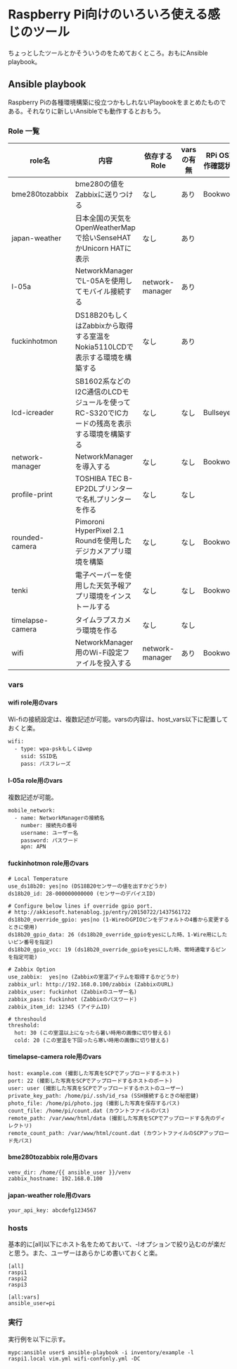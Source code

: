 # Raspberry Pi向けのいろいろ使える感じのツール

ちょっとしたツールとかそういうのをためておくところ。おもにAnsible playbook。

## Ansible playbook

Raspberry Piの各種環境構築に役立つかもしれないPlaybookをまとめたものである。それなりに新しいAnsibleでも動作するとおもう。

### Role 一覧

| role名 | 内容 | 依存するRole | varsの有無 | RPi OS動作確認状況 |
| --- | --- | --- | --- | --- |
| bme280tozabbix | bme280の値をZabbixに送りつける | なし | あり | Bookworm |
| japan-weather | 日本全国の天気をOpenWeatherMapで拾いSenseHATかUnicorn HATに表示 | なし | あり |  |
| l-05a | NetworkManagerでL-05Aを使用してモバイル接続する | network-manager | あり |  |
| fuckinhotmon | DS18B20もしくはZabbixから取得する室温をNokia5110LCDで表示する環境を構築する | なし | あり |  |
| lcd-icreader | SB1602系などのI2C通信のLCDモジュールを使ってRC-S320でICカードの残高を表示する環境を構築する | なし | なし | Bullseye |
| network-manager | NetworkManagerを導入する | なし | なし | Bookworm |
| profile-print | TOSHIBA TEC B-EP2DLプリンターで名札プリンターを作る | なし | なし | |
| rounded-camera | Pimoroni HyperPixel 2.1 Roundを使用したデジカメアプリ環境を構築 | なし | なし | Bookworm |
| tenki | 電子ペーパーを使用した天気予報アプリ環境をインストールする | なし | なし | Bookworm |
| timelapse-camera | タイムラプスカメラ環境を作る | なし | なし |  |
| wifi | NetworkManager用のWi-Fi設定ファイルを投入する | network-manager | あり | Bookworm |

### vars

#### wifi role用のvars

Wi-fiの接続設定は、複数記述が可能。varsの内容は、host_vars以下に配置しておくと楽。

```
wifi:
  - type: wpa-pskもしくはwep
    ssid: SSID名
    pass: パスフレーズ
```

#### l-05a role用のvars

複数記述が可能。

```
mobile_network:
  - name: NetworkManagerの接続名
    number: 接続先の番号
    username: ユーザー名
    password: パスワード
    apn: APN
```

#### fuckinhotmon role用のvars

```
# Local Temperature
use_ds18b20: yes|no (DS18B20センサーの値を出すかどうか)
ds18b20_id: 28-000000000000 (センサーのデバイスID)

# Configure below lines if override gpio port.
# http://akkiesoft.hatenablog.jp/entry/20150722/1437561722
ds18b20_override_gpio: yes|no (1-WireのGPIOピンをデフォルトの4番から変更するときに使用)
ds18b20_gpio_data: 26 (ds18b20_override_gpioをyesにした時、1-Wire用にしたいピン番号を指定)
ds18b20_gpio_vcc: 19 (ds18b20_override_gpioをyesにした時、常時通電するピンを指定可能)

# Zabbix Option
use_zabbix:  yes|no (Zabbixの室温アイテムを取得するかどうか)
zabbix_url: http://192.168.0.100/zabbix (ZabbixのURL)
zabbix_user: fuckinhot (Zabbixのユーザー名)
zabbix_pass: fuckinhot (Zabbixのパスワード)
zabbix_item_id: 12345 (アイテムID)

# threshould
threshold:
  hot: 30 (この室温以上になったら暑い時用の画像に切り替える)
  cold: 20 (この室温を下回ったら寒い時用の画像に切り替える)
```

#### timelapse-camera role用のvars

```
host: example.com (撮影した写真をSCPでアップロードするホスト)
port: 22 (撮影した写真をSCPでアップロードするホストのポート)
user: user (撮影した写真をSCPでアップロードするホストのユーザー)
private_key_path: /home/pi/.ssh/id_rsa (SSH接続するときの秘密鍵)
photo_file: /home/pi/photo.jpg (撮影した写真を保存するパス)
count_file: /home/pi/count.dat (カウントファイルのパス)
remote_path: /var/www/html/data (撮影した写真をSCPでアップロードする先のディレクトリ)
remote_count_path: /var/www/html/count.dat (カウントファイルのSCPアップロード先パス)
```

#### bme280tozabbix role用のvars

```
venv_dir: /home/{{ ansible_user }}/venv
zabbix_hostname: 192.168.0.100
```

#### japan-weather role用のvars

```
your_api_key: abcdefg1234567
```

### hosts

基本的に[all]以下にホスト名をためておいて、-lオプションで絞り込むのが楽だと思う。また、ユーザーはあらかじめ書いておくと楽。

```
[all]
raspi1
raspi2
raspi3

[all:vars]
ansible_user=pi
```

### 実行

実行例を以下に示す。

```
mypc:ansible user$ ansible-playbook -i inventory/example -l raspi1.local vim.yml wifi-confonly.yml -DC
```
